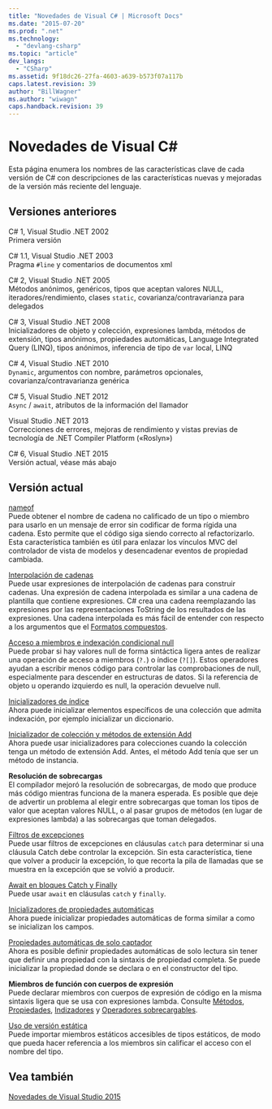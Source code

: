 ```yaml
---
title: "Novedades de Visual C# | Microsoft Docs"
ms.date: "2015-07-20"
ms.prod: ".net"
ms.technology: 
  - "devlang-csharp"
ms.topic: "article"
dev_langs: 
  - "CSharp"
ms.assetid: 9f18dc26-27fa-4603-a639-b573f07a117b
caps.latest.revision: 39
author: "BillWagner"
ms.author: "wiwagn"
caps.handback.revision: 39
---
```

# Novedades de Visual C# #
Esta página enumera los nombres de las características clave de cada versión de C\# con descripciones de las características nuevas y mejoradas de la versión más reciente del lenguaje.  
  
## Versiones anteriores  
 C\# 1, Visual Studio .NET 2002  
 Primera versión  
  
 C\# 1.1, Visual Studio .NET 2003  
 Pragma `#line` y comentarios de documentos xml  
  
 C\# 2, Visual Studio .NET 2005  
 Métodos anónimos, genéricos, tipos que aceptan valores NULL, iteradores\/rendimiento, clases `static`, covarianza\/contravarianza para delegados  
  
 C\# 3, Visual Studio .NET 2008  
 Inicializadores de objeto y colección, expresiones lambda, métodos de extensión, tipos anónimos, propiedades automáticas, Language Integrated Query \(LINQ\), tipos anónimos, inferencia de tipo de `var` local, LINQ  
  
 C\# 4, Visual Studio .NET 2010  
 `Dynamic`, argumentos con nombre, parámetros opcionales, covarianza\/contravarianza genérica  
  
 C\# 5, Visual Studio .NET 2012  
 `Async` \/ `await`, atributos de la información del llamador  
  
 Visual Studio .NET 2013  
 Correcciones de errores, mejoras de rendimiento y vistas previas de tecnología de .NET Compiler Platform \(«Roslyn»\)  
  
 C\# 6, Visual Studio .NET 2015  
 Versión actual, véase más abajo  
  
## Versión actual  
 [nameof](../../csharp/language-reference/keywords/nameof.md)  
 Puede obtener el nombre de cadena no calificado de un tipo o miembro para usarlo en un mensaje de error sin codificar de forma rígida una cadena.  Esto permite que el código siga siendo correcto al refactorizarlo.  Esta característica también es útil para enlazar los vínculos MVC del controlador de vista de modelos y desencadenar eventos de propiedad cambiada.  
  
 [Interpolación de cadenas](../../csharp/language-reference/keywords/interpolated-strings.md)  
 Puede usar expresiones de interpolación de cadenas para construir cadenas.  Una expresión de cadena interpolada es similar a una cadena de plantilla que contiene expresiones.  C\# crea una cadena reemplazando las expresiones por las representaciones ToString de los resultados de las expresiones.  Una cadena interpolada es más fácil de entender con respecto a los argumentos que el [Formatos compuestos](../Topic/Composite%20Formatting.md).  
  
 [Acceso a miembros e indexación condicional null](../../csharp/language-reference/operators/null-conditional-operators.md)  
 Puede probar si hay valores null de forma sintáctica ligera antes de realizar una operación de acceso a miembros \(`?.`\) o índice \(`?[]`\).  Estos operadores ayudan a escribir menos código para controlar las comprobaciones de null, especialmente para descender en estructuras de datos.  Si la referencia de objeto u operando izquierdo es null, la operación devuelve null.  
  
 [Inicializadores de índice](../../csharp/programming-guide/classes-and-structs/object-and-collection-initializers.md)  
 Ahora puede inicializar elementos específicos de una colección que admita indexación, por ejemplo inicializar un diccionario.  
  
 [Inicializador de colección y métodos de extensión Add](../../csharp/programming-guide/classes-and-structs/object-and-collection-initializers.md)  
 Ahora puede usar inicializadores para colecciones cuando la colección tenga un método de extensión Add.  Antes, el método Add tenía que ser un método de instancia.  
  
 **Resolución de sobrecargas**  
 El compilador mejoró la resolución de sobrecargas, de modo que produce más código mientras funciona de la manera esperada.  Es posible que deje de advertir un problema al elegir entre sobrecargas que toman los tipos de valor que aceptan valores NULL, o al pasar grupos de métodos \(en lugar de expresiones lambda\) a las sobrecargas que toman delegados.  
  
 [Filtros de excepciones](../../csharp/language-reference/keywords/try-catch.md)  
 Puede usar filtros de excepciones en cláusulas `catch` para determinar si una cláusula Catch debe controlar la excepción.  Sin esta característica, tiene que volver a producir la excepción, lo que recorta la pila de llamadas que se muestra en la excepción que se volvió a producir.  
  
 [Await en bloques Catch y Finally](../../csharp/language-reference/keywords/try-catch.md)  
 Puede usar `await` en cláusulas `catch` y `finally`.  
  
 [Inicializadores de propiedades automáticas](../../csharp/programming-guide/classes-and-structs/auto-implemented-properties.md)  
 Ahora puede inicializar propiedades automáticas de forma similar a como se inicializan los campos.  
  
 [Propiedades automáticas de solo captador](../../csharp/programming-guide/classes-and-structs/auto-implemented-properties.md)  
 Ahora es posible definir propiedades automáticas de solo lectura sin tener que definir una propiedad con la sintaxis de propiedad completa.  Se puede inicializar la propiedad donde se declara o en el constructor del tipo.  
  
 **Miembros de función con cuerpos de expresión**  
 Puede declarar miembros con cuerpos de expresión de código en la misma sintaxis ligera que se usa con expresiones lambda.  Consulte [Métodos](../../csharp/programming-guide/classes-and-structs/methods.md), [Propiedades](../../csharp/programming-guide/classes-and-structs/properties.md), [Indizadores](../../csharp/programming-guide/indexers/index.md) y [Operadores sobrecargables](../../csharp/programming-guide/statements-expressions-operators/overloadable-operators.md).  
  
 [Uso de versión estática](../../csharp/language-reference/keywords/using-directive.md)  
 Puede importar miembros estáticos accesibles de tipos estáticos, de modo que pueda hacer referencia a los miembros sin calificar el acceso con el nombre del tipo.  
  
## Vea también  
 [Novedades de Visual Studio 2015](/visual-studio/ide/what-s-new-in-visual-studio-2015)